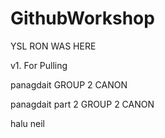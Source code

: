 # GithubWorkshop

YSL RON WAS HERE

v1. For Pulling

panagdait GROUP 2 CANON

panagdait part 2 GROUP 2 CANON

halu neil